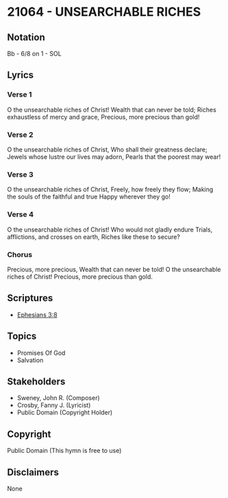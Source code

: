 # 21064 - UNSEARCHABLE RICHES

## Notation

Bb - 6/8 on 1 - SOL

## Lyrics

### Verse 1

O the unsearchable riches of Christ! Wealth that can never be told; Riches exhaustless of mercy and grace, Precious, more precious than gold!

### Verse 2

O the unsearchable riches of Christ, Who shall their greatness declare; Jewels whose lustre our lives may adorn, Pearls that the poorest may wear!

### Verse 3

O the unsearchable riches of Christ, Freely, how freely they flow; Making the souls of the faithful and true Happy wherever they go!

### Verse 4

O the unsearchable riches of Christ! Who would not gladly endure Trials, afflictions, and crosses on earth, Riches like these to secure?

### Chorus

Precious, more precious, Wealth that can never be told! O the unsearchable riches of Christ! Precious, more precious than gold.


## Scriptures

- [Ephesians 3:8](https://www.biblegateway.com/passage/?search=Ephesians%203%3A8)

## Topics

- Promises Of God
- Salvation

## Stakeholders

- Sweney, John R. (Composer)
- Crosby, Fanny J. (Lyricist)
- Public Domain (Copyright Holder)

## Copyright

Public Domain
(This hymn is free to use)

## Disclaimers

None

